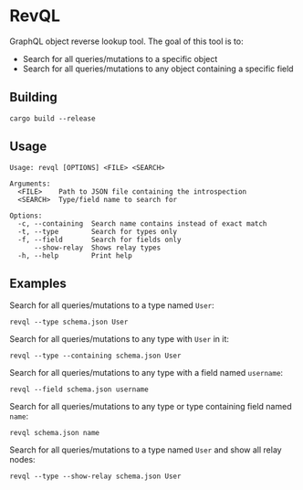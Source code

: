 # RevQL
GraphQL object reverse lookup tool. The goal of this tool is to:
- Search for all queries/mutations to a specific object
- Search for all queries/mutations to any object containing a specific field

## Building
```
cargo build --release
```

## Usage
```
Usage: revql [OPTIONS] <FILE> <SEARCH>

Arguments:
  <FILE>    Path to JSON file containing the introspection
  <SEARCH>  Type/field name to search for

Options:
  -c, --containing  Search name contains instead of exact match
  -t, --type        Search for types only
  -f, --field       Search for fields only
      --show-relay  Shows relay types
  -h, --help        Print help
```

## Examples
Search for all queries/mutations to a type named `User`:
```
revql --type schema.json User
```

Search for all queries/mutations to any type with `User` in it:
```
revql --type --containing schema.json User
```

Search for all queries/mutations to any type with a field named `username`:
```
revql --field schema.json username
```

Search for all queries/mutations to any type or type containing field named `name`:
```
revql schema.json name
```

Search for all queries/mutations to a type named `User` and show all relay nodes:
```
revql --type --show-relay schema.json User
```
